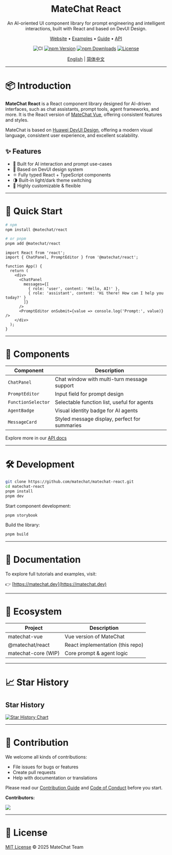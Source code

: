 <!-- <div align="center"> -->
  <!-- 亮色模式 logo -->
  <!-- <a href="https://github.com/DevCloudFE#gh-light-mode-only">
    <img src="https://raw.githubusercontent.com/DevCloudFE/.github/main/profile/logo-light.svg" alt="DevCloudFE Logo Light" width="200" />
  </a> -->

  <!-- 暗色模式 logo -->
  <!-- <a href="https://github.com/DevCloudFE#gh-dark-mode-only">
    <img src="https://raw.githubusercontent.com/DevCloudFE/.github/main/profile/logo-dark.svg" alt="DevCloudFE Logo Dark" width="200" />
  </a>
</div> -->

<div align="center">
  <h1>MateChat React</h1>
</div>

<div align="center">

An AI-oriented UI component library for prompt engineering and intelligent interactions, built with React and based on DevUI Design.

<p align="center">
  <a href="https://matechat.dev">Website</a> •
  <a href="https://matechat.dev/example">Examples</a> •
  <a href="https://matechat.dev/guide/getting-started">Guide</a> •
  <a href="https://matechat.dev/api">API</a>
</p>

![CI](https://github.com/matechat/matechat-react/actions/workflows/ci.yml/badge.svg)
[![npm Version](https://img.shields.io/npm/v/@matechat/react.svg)](https://www.npmjs.com/package/@matechat/react)
[![npm Downloads](https://img.shields.io/npm/dm/@matechat/react.svg)](https://www.npmjs.com/package/@matechat/react)
[![License](https://img.shields.io/badge/license-MIT-blue.svg)](./LICENSE)

</div>

<div align="center">

[English](./README.md) | [简体中文](./README.zh-CN.md)

</div>

---

# 📦 Introduction

**MateChat React** is a React component library designed for AI-driven interfaces, such as chat assistants, prompt tools, agent frameworks, and more. It is the React version of [MateChat Vue](https://github.com/matechat/matechat-vue), offering consistent features and styles.

MateChat is based on [Huawei DevUI Design](https://devui.design/), offering a modern visual language, consistent user experience, and excellent scalability.

## ✨ Features

- 🧠 Built for AI interaction and prompt use-cases
- 🎨 Based on DevUI design system
- ⚛️ Fully typed React + TypeScript components
- 🌗 Built-in light/dark theme switching
- 🔌 Highly customizable & flexible

---

# 🚀 Quick Start

```bash
# npm
npm install @matechat/react

# or pnpm
pnpm add @matechat/react
```

```tsx
import React from 'react';
import { ChatPanel, PromptEditor } from '@matechat/react';

function App() {
  return (
    <div>
      <ChatPanel
        messages={[
          { role: 'user', content: 'Hello, AI!' },
          { role: 'assistant', content: 'Hi there! How can I help you today?' }
        ]}
      />
      <PromptEditor onSubmit={value => console.log('Prompt:', value)} />
    </div>
  );
}
```

---

# 🧩 Components

| Component          | Description                                   |
| ------------------ | --------------------------------------------- |
| `ChatPanel`        | Chat window with multi-turn message support   |
| `PromptEditor`     | Input field for prompt design                 |
| `FunctionSelector` | Selectable function list, useful for agents   |
| `AgentBadge`       | Visual identity badge for AI agents           |
| `MessageCard`      | Styled message display, perfect for summaries |

Explore more in our [API docs](https://matechat.dev/api)

---

# 🛠 Development

```bash
git clone https://github.com/matechat/matechat-react.git
cd matechat-react
pnpm install
pnpm dev
```

Start component development:

```bash
pnpm storybook
```

Build the library:

```bash
pnpm build
```

---

# 📖 Documentation

To explore full tutorials and examples, visit:

👉 [https://matechat.dev](https://matechat.dev)

---

# 🌱 Ecosystem

| Project             | Description                      |
| ------------------- | -------------------------------- |
| matechat-vue        | Vue version of MateChat          |
| @matechat/react     | React implementation (this repo) |
| matechat-core (WIP) | Core prompt & agent logic        |

---

# 📈 Star History

## Star History

[![Star History Chart](https://api.star-history.com/svg?repos=DevCloudFE/matechat-react&type=Date)](https://www.star-history.com/#DevCloudFE/matechat-react&Date)

---

# 🤝 Contribution

We welcome all kinds of contributions:

* File issues for bugs or features
* Create pull requests
* Help with documentation or translations

Please read our [Contribution Guide](./CONTRIBUTING.md) and [Code of Conduct](./CODE_OF_CONDUCT.md) before you start.

**Contributors:**

<a href="https://github.com/DevCloudFE/matechat-react/graphs/contributors">
  <img src="https://contrib.rocks/image?repo=DevCloudFE/matechat-react" />
</a>

---

# 📄 License

[MIT License](./LICENSE) © 2025 MateChat Team

